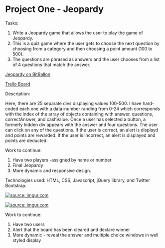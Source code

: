 # Project One - Jeopardy

Tasks: 
1. Write a Jeopardy game that allows the user to play the game of Jeopardy. 
2. This is a quiz game where the user gets to choose the next question by choosing from a category and then choosing a point amount (100 to 500). 
3. The questions are phrased as answers and the user chooses from a list of 4 questions that match the answer. 

<a href="http://head-hunter-mousedeer-84667.bitballoon.com/">Jeopardy on BitBallon</a>

<a href="https://trello.com/b/RaTFGdaR/wdi-12-projectonejeopardy">Trello Board</a>


Description:

Here, there are 25 separate divs displaying values 100-500. I have hard-coded each one with a data-number randing from 0-24 which corresponds with the index of the array of objects containing with answer, questions, correctAnswer, and cashValue.  Once a user has selected a button, a formerly hidden div appears with the answer and four questions. The user can click on any of the questions. If the user is correct, an alert is displayd and points are rewarded. If the user is incorrect, an alert is displayed and points are deducted. 


Work to continue: 
1. Have two players -assigned by name or number
2. Final Jeopardy
3. More dynamic and responsive design. 

Technologies used: HTML, CSS, Javascript, jQuery library, and Twitter Bootstrap.

<a href="https://imgur.com/dcGozLW"><img src="https://i.imgur.com/dcGozLW.png" title="source: imgur.com" /></a>

<a href="https://imgur.com/UXMzslT"><img src="https://i.imgur.com/UXMzslT.jpg" title="source: imgur.com" /></a>

Work to continue: 
1. Have two users
2. Alert that the board has been cleared and declare winner
3. More dynamic - reveal the answer and multiple choice windows in well styled display
